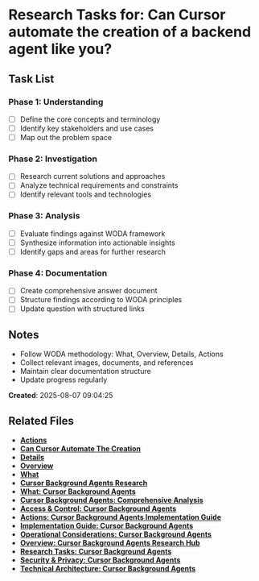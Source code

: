 # Research Tasks for: Can Cursor automate the creation of a backend agent like you?

## Task List

### Phase 1: Understanding
- [ ] Define the core concepts and terminology
- [ ] Identify key stakeholders and use cases
- [ ] Map out the problem space

### Phase 2: Investigation
- [ ] Research current solutions and approaches
- [ ] Analyze technical requirements and constraints
- [ ] Identify relevant tools and technologies

### Phase 3: Analysis
- [ ] Evaluate findings against WODA framework
- [ ] Synthesize information into actionable insights
- [ ] Identify gaps and areas for further research

### Phase 4: Documentation
- [ ] Create comprehensive answer document
- [ ] Structure findings according to WODA principles
- [ ] Update question with structured links

## Notes
- Follow WODA methodology: What, Overview, Details, Actions
- Collect relevant images, documents, and references
- Maintain clear documentation structure
- Update progress regularly

**Created**: 2025-08-07 09:04:25

## Related Files

- **[Actions](../research/can-cursor-automate-the-creation/actions.md)**
- **[Can Cursor Automate The Creation](../research/can-cursor-automate-the-creation/can-cursor-automate-the-creation.md)**
- **[Details](../research/can-cursor-automate-the-creation/details.md)**
- **[Overview](../research/can-cursor-automate-the-creation/overview.md)**
- **[What](../research/can-cursor-automate-the-creation/what.md)**
- **[Cursor Background Agents Research](../research/cursor-background-agents/0_topic.md)**
- **[What: Cursor Background Agents](../research/cursor-background-agents/1_what.md)**
- **[Cursor Background Agents: Comprehensive Analysis](../research/cursor-background-agents/2_answer.md)**
- **[Access & Control: Cursor Background Agents](../research/cursor-background-agents/access-control.md)**
- **[Actions: Cursor Background Agents Implementation Guide](../research/cursor-background-agents/actions.md)**
- **[Implementation Guide: Cursor Background Agents](../research/cursor-background-agents/implementation-guide.md)**
- **[Operational Considerations: Cursor Background Agents](../research/cursor-background-agents/operational-considerations.md)**
- **[Overview: Cursor Background Agents Research Hub](../research/cursor-background-agents/overview.md)**
- **[Research Tasks: Cursor Background Agents](../research/cursor-background-agents/research-tasks.md)**
- **[Security & Privacy: Cursor Background Agents](../research/cursor-background-agents/security-privacy.md)**
- **[Technical Architecture: Cursor Background Agents](../research/cursor-background-agents/technical-architecture.md)**
